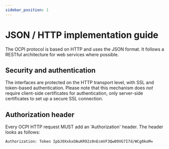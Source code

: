 ```yaml
---
sidebar_position: 1
---
```


# JSON / HTTP implementation guide

The OCPI protocol is based on HTTP and uses the JSON format. It follows a RESTful architecture for web services where
possible.

## Security and authentication

The interfaces are protected on the HTTP transport level, with SSL and token-based authentication. Please note that this
mechanism does *not* require client-side certificates for authentication, only server-side certificates to set up a
secure SSL connection.

## Authorization header

Every OCPI HTTP request MUST add an 'Authorization' header. The header looks as follows:

```text
Authorization: Token IpbJOXxkxOAuKR92z0nEcmVF3Qw09VG7I7d/WCg0koM=
```


